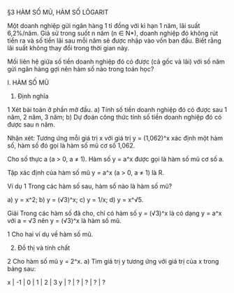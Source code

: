 §3 HÀM SỐ MŨ, HÀM SỐ LÔGARIT

Một doanh nghiệp gửi ngân hàng 1 tỉ đồng với kì hạn 1 năm, lãi suất 6,2%/năm. Giả sử trong suốt n năm (n ∈ N*), doanh nghiệp đó không rút tiền ra và số tiền lãi sau mỗi năm sẽ được nhập vào vốn ban đầu. Biết rằng lãi suất không thay đổi trong thời gian này.

Mối liên hệ giữa số tiền doanh nghiệp đó có được (cả gốc và lãi) với số năm gửi ngân hàng gợi nên hàm số nào trong toán học?

I. HÀM SỐ MŨ

1. Định nghĩa

1 Xét bài toán ở phần mở đầu.
a) Tính số tiền doanh nghiệp đó có được sau 1 năm, 2 năm, 3 năm;
b) Dự đoán công thức tính số tiền doanh nghiệp đó có được sau n năm.

Nhận xét: Tương ứng mỗi giá trị x với giá trị y = (1,062)^x xác định một hàm số, hàm số đó gọi là hàm số mũ cơ số 1,062.

Cho số thực a (a > 0, a ≠ 1). Hàm số y = a^x được gọi là hàm số mũ cơ số a.

Tập xác định của hàm số mũ y = a^x (a > 0, a ≠ 1) là R.

Ví dụ 1 Trong các hàm số sau, hàm số nào là hàm số mũ?

a) y = x^2;     b) y = (√3)^x;     c) y = 1/x;     d) y = x^√5.

Giải
Trong các hàm số đã cho, chỉ có hàm số y = (√3)^x là có dạng y = a^x với a = √3 nên y = (√3)^x là hàm số mũ.

1 Cho hai ví dụ về hàm số mũ.

2. Đồ thị và tính chất

2 Cho hàm số mũ y = 2^x.
a) Tìm giá trị y tương ứng với giá trị của x trong bảng sau:

x | -1 | 0 | 1 | 2 | 3
y | ? | ? | ? | ? | ?